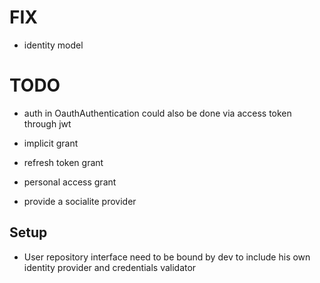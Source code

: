 # FIX

* identity model

# TODO

* auth in OauthAuthentication could also be done via access token through jwt

* implicit grant
* refresh token grant
* personal access grant

* provide a socialite provider


## Setup

* User repository interface need to be bound by dev to include his own 
identity provider and credentials validator
 